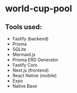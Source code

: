 # world-cup-pool

## Tools used:
- Fastify (backend)
- Prisma
- SQLite
- Mermaid.js
- Prisma ERD Generator
- Fastify Cors
- Next.js (frontend)
- React Native (mobile)
- Expo
- Native Base